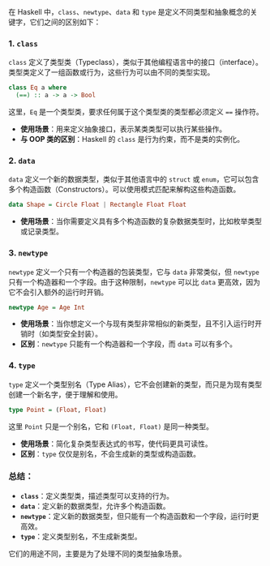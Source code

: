 在 Haskell 中，`class`、`newtype`、`data` 和 `type` 是定义不同类型和抽象概念的关键字，它们之间的区别如下：

### 1. `class`
`class` 定义了类型类（Typeclass），类似于其他编程语言中的接口（interface）。类型类定义了一组函数或行为，这些行为可以由不同的类型实现。

```haskell
class Eq a where
  (==) :: a -> a -> Bool
```

这里，`Eq` 是一个类型类，要求任何属于这个类型类的类型都必须定义 `==` 操作符。

- **使用场景**：用来定义抽象接口，表示某类类型可以执行某些操作。
- **与 OOP 类的区别**：Haskell 的 `class` 是行为约束，而不是类的实例化。

### 2. `data`
`data` 定义一个新的数据类型，类似于其他语言中的 `struct` 或 `enum`，它可以包含多个构造函数（Constructors）。可以使用模式匹配来解构这些构造函数。

```haskell
data Shape = Circle Float | Rectangle Float Float
```

- **使用场景**：当你需要定义具有多个构造函数的复杂数据类型时，比如枚举类型或记录类型。

### 3. `newtype`
`newtype` 定义一个只有一个构造器的包装类型，它与 `data` 非常类似，但 `newtype` 只有一个构造器和一个字段。由于这种限制，`newtype` 可以比 `data` 更高效，因为它不会引入额外的运行时开销。

```haskell
newtype Age = Age Int
```

- **使用场景**：当你想定义一个与现有类型非常相似的新类型，且不引入运行时开销时（如类型安全封装）。
- **区别**：`newtype` 只能有一个构造器和一个字段，而 `data` 可以有多个。

### 4. `type`
`type` 定义一个类型别名（Type Alias），它不会创建新的类型，而只是为现有类型创建一个新名字，便于理解和使用。

```haskell
type Point = (Float, Float)
```

这里 `Point` 只是一个别名，它和 `(Float, Float)` 是同一种类型。

- **使用场景**：简化复杂类型表达式的书写，使代码更具可读性。
- **区别**：`type` 仅仅是别名，不会生成新的类型或构造函数。

### 总结：
- **`class`**：定义类型类，描述类型可以支持的行为。
- **`data`**：定义新的数据类型，允许多个构造函数。
- **`newtype`**：定义新的数据类型，但只能有一个构造函数和一个字段，运行时更高效。
- **`type`**：定义类型别名，不生成新类型。

它们的用途不同，主要是为了处理不同的类型抽象场景。
